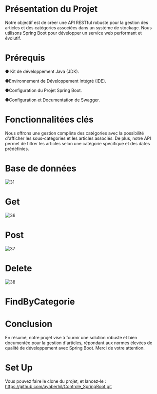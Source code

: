 # Présentation du Projet
Notre objectif est de créer une API RESTful robuste pour la gestion des articles et des catégories associées dans un système de stockage. Nous utilisons Spring Boot pour développer un service web performant et évolutif.

# Prérequis
   &#9679; Kit de développement Java (JDK).

   &#9679;Environnement de Développement Intégré (IDE).

   &#9679;Configuration du Projet Spring Boot.

   &#9679;Configuration et Documentation de Swagger.

  
# Fonctionnalitées clés
Nous offrons une gestion complète des catégories avec la possibilité d'afficher les sous-catégories et les articles associés. De plus, notre API permet de filtrer les articles selon une catégorie spécifique et des dates prédéfinies.

# Base de données
![31](https://github.com/ayaberhil/Controle_SpringBoot/assets/147451152/98c22858-cbbd-46a6-a1bd-da201c417998)



# Get

![36](https://github.com/ayaberhil/Controle_SpringBoot/assets/147451152/5b52f1d5-c3b4-4ad7-8b6a-18ed7b498a2e)

# Post
![37](https://github.com/ayaberhil/Controle_SpringBoot/assets/147451152/e39becf4-2951-4c90-8e36-dbd6697b7382)


# Delete
![38](https://github.com/ayaberhil/Controle_SpringBoot/assets/147451152/6a3571f0-a1fc-4157-8f9f-58b35ea64bcd)

# FindByCategorie








 # Conclusion
 En résumé, notre projet vise à fournir une solution robuste et bien documentée pour la gestion d'articles, répondant aux normes élevées de qualité de développement avec Spring Boot. Merci de votre attention.

 # Set Up

Vous pouvez faire le clone du projet, et lancez-le : https://github.com/ayaberhil/Controle_SpringBoot.git


